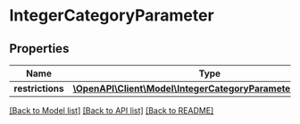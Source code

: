 # IntegerCategoryParameter

## Properties
Name | Type | Description | Notes
------------ | ------------- | ------------- | -------------
**restrictions** | [**\OpenAPI\Client\Model\IntegerCategoryParameterRestrictions**](IntegerCategoryParameterRestrictions.md) |  | [optional] 

[[Back to Model list]](../README.md#documentation-for-models) [[Back to API list]](../README.md#documentation-for-api-endpoints) [[Back to README]](../README.md)


